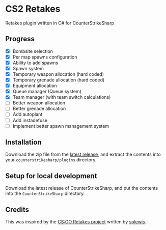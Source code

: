 # CS2 Retakes
Retakes plugin written in C# for CounterStrikeSharp

## Progress
- [x] Bombsite selection
- [x] Per map spawns configuration
- [x] Ability to add spawns
- [x] Spawn system
- [x] Temporary weapon allocation (hard coded)
- [x] Temporary grenade allocation (hard coded)
- [x] Equipment allocation
- [x] Queue manager (Queue system)
- [x] Team manager (with team switch calculations)
- [ ] Better weapon allocation
- [ ] Better grenade allocation
- [ ] Add autoplant
- [ ] Add instadefuse
- [ ] Implement better spawn management system

## Installation
Download the zip file from the [latest release](https://github.com/B3none/cs2-retakes/releases), and extract the contents into your `counterstrikesharp/plugins` directory.

## Setup for local development
Download the latest release of CounterStrikeSharp, and put the contents into the `CounterStrikeSharp` directory.

## Credits
This was inspired by the [CS:GO Retakes project](https://github.com/splewis/csgo-retakes) written by [splewis](https://github.com/splewis).
